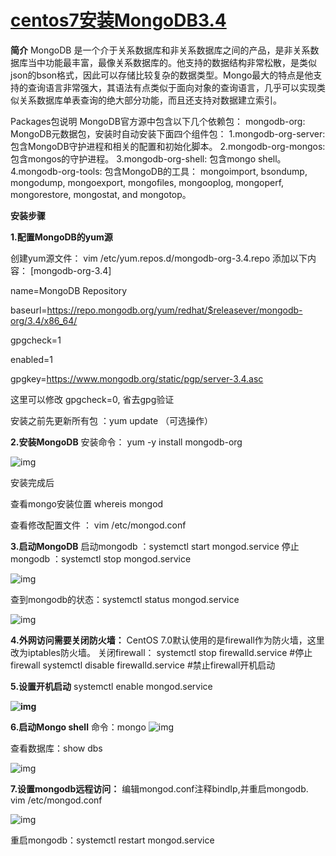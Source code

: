 # [centos7安装MongoDB3.4](https://www.cnblogs.com/web424/p/6928992.html)

**简介**
MongoDB 是一个介于关系数据库和非关系数据库之间的产品，是非关系数据库当中功能最丰富，最像关系数据库的。他支持的数据结构非常松散，是类似json的bson格式，因此可以存储比较复杂的数据类型。Mongo最大的特点是他支持的查询语言非常强大，其语法有点类似于面向对象的查询语言，几乎可以实现类似关系数据库单表查询的绝大部分功能，而且还支持对数据建立索引。

Packages包说明
MongoDB官方源中包含以下几个依赖包：
mongodb-org: MongoDB元数据包，安装时自动安装下面四个组件包：
1.mongodb-org-server: 包含MongoDB守护进程和相关的配置和初始化脚本。
2.mongodb-org-mongos: 包含mongos的守护进程。
3.mongodb-org-shell: 包含mongo shell。
4.mongodb-org-tools: 包含MongoDB的工具： mongoimport, bsondump, mongodump, mongoexport, mongofiles, mongooplog, mongoperf, mongorestore, mongostat, and mongotop。

**安装步骤**

**1.配置MongoDB的yum源**

创建yum源文件：
vim /etc/yum.repos.d/mongodb-org-3.4.repo
添加以下内容：
[mongodb-org-3.4]  

name=MongoDB Repository 

baseurl=https://repo.mongodb.org/yum/redhat/$releasever/mongodb-org/3.4/x86_64/  

gpgcheck=1  

enabled=1  

gpgkey=https://www.mongodb.org/static/pgp/server-3.4.asc

这里可以修改 gpgcheck=0, 省去gpg验证

安装之前先更新所有包 ：yum update （可选操作）

**2.安装MongoDB**
安装命令：
yum -y install mongodb-org

![img](https://images2015.cnblogs.com/blog/1152574/201706/1152574-20170601160538196-1564302992.png)

 

安装完成后

查看mongo安装位置 whereis mongod

查看修改配置文件 ： vim /etc/mongod.conf

 

**3.启动MongoDB**
启动mongodb ：systemctl start mongod.service
停止mongodb ：systemctl stop mongod.service

![img](https://images2015.cnblogs.com/blog/1152574/201706/1152574-20170601161258336-1675102605.png)

查到mongodb的状态：systemctl status mongod.service

![img](https://images2015.cnblogs.com/blog/1152574/201706/1152574-20170601161448399-2066311169.png)

**4.外网访问需要关闭防火墙：**
CentOS 7.0默认使用的是firewall作为防火墙，这里改为iptables防火墙。
关闭firewall：
systemctl stop firewalld.service #停止firewall
systemctl disable firewalld.service #禁止firewall开机启动

**5.设置开机启动**
systemctl enable mongod.service

**![img](https://images2015.cnblogs.com/blog/1152574/201706/1152574-20170601161522071-1909983030.png)**

**6.启动Mongo shell**
命令：mongo
![img](https://images2015.cnblogs.com/blog/1152574/201706/1152574-20170601161618649-198663251.png)

查看数据库：show dbs

![img](https://images2015.cnblogs.com/blog/1152574/201706/1152574-20170601161721258-1755127562.png)

**7.设置mongodb远程访问：**
编辑mongod.conf注释bindIp,并重启mongodb.
vim /etc/mongod.conf

 ![img](https://images2015.cnblogs.com/blog/1152574/201706/1152574-20170601161847868-46882348.png)

重启mongodb：systemctl restart mongod.service